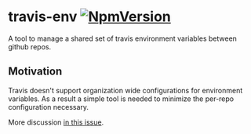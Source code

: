 # travis-env [![NpmVersion](https://img.shields.io/npm/v/travis-env.svg)](https://www.npmjs.com/package/travis-env)

A tool to manage a shared set of travis environment variables between github repos.

## Motivation

Travis doesn't support organization wide configurations for environment variables. As a result a simple tool is needed to minimize the per-repo configuration necessary.

More discussion [in this issue](https://github.com/travis-ci/travis-ci/issues/2069).
